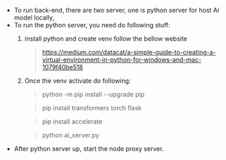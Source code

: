 - To run back-end, there are two server, one is python server for host Ai model locally, 
- To run the python server, you need do following stuff:
	1. install python and create venv follow the bellow website
		> https://medium.com/datacat/a-simple-guide-to-creating-a-virtual-environment-in-python-for-windows-and-mac-1079f40be518
	2. Once the venv activate do following:	
		> python -m pip install --upgrade pip
		
  		> pip install transformers torch flask
		
 		> pip install accelerate
		
 		> python ai_server.py
- After python server up, start the node proxy server.
